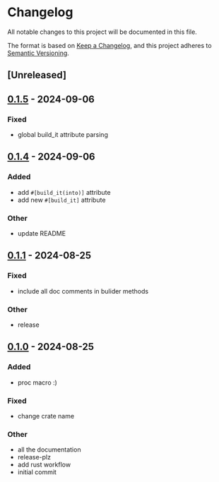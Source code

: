 # Changelog
All notable changes to this project will be documented in this file.

The format is based on [Keep a Changelog](https://keepachangelog.com/en/1.0.0/),
and this project adheres to [Semantic Versioning](https://semver.org/spec/v2.0.0.html).

## [Unreleased]

## [0.1.5](https://github.com/benpueschel/build-it/compare/v0.1.4...v0.1.5) - 2024-09-06

### Fixed
- global build_it attribute parsing

## [0.1.4](https://github.com/benpueschel/build-it/compare/v0.1.3...v0.1.4) - 2024-09-06

### Added
- add `#[build_it(into)]` attribute
- add new `#[build_it]` attribute

### Other
- update README

## [0.1.1](https://github.com/benpueschel/build-it/compare/v0.1.0...v0.1.1) - 2024-08-25

### Fixed
- include all doc comments in bulider methods

### Other
- release

## [0.1.0](https://github.com/benpueschel/build-it/releases/tag/v0.1.0) - 2024-08-25

### Added
- proc macro :)

### Fixed
- change crate name

### Other
- all the documentation
- release-plz
- add rust workflow
- initial commit
